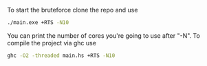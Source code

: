 To start the bruteforce clone the repo and use

```bash
./main.exe +RTS -N10
``` 

You can print the number of cores you're going to use after "-N".
To compile the project via ghc use
```bash
ghc -O2 -threaded main.hs +RTS -N10
```
